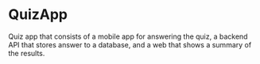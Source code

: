 # QuizApp
Quiz app that consists of a mobile app for answering the quiz, a backend API that stores answer to a database, and a web that shows a summary of the results.
